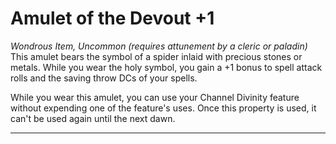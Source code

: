 # Amulet of the Devout +1

*Wondrous Item, Uncommon (requires attunement by a cleric or paladin)*
This amulet bears the symbol of a spider inlaid with precious stones or metals. While you wear the holy symbol, you gain a +1 bonus to spell attack rolls and the saving throw DCs of your spells.

While you wear this amulet, you can use your Channel Divinity feature without expending one of the feature's uses. Once this property is used, it can't be used again until the next dawn.

---
